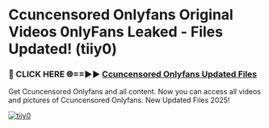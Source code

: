 # Ccuncensored Onlyfans Original Videos 0nlyFans Leaked - Files Updated! (tiiy0)

<h3>🔴 CLICK HERE 🌐==►► <a href="https://tinyurl.com/ehrbuxhb" rel="nofollow">Ccuncensored Onlyfans Updated Files</a></h3>

Get Ccuncensored Onlyfans and all content. Now you can access all videos and pictures of Ccuncensored Onlyfans. New Updated Files 2025!

[![tiiy0](https://i.imgur.com/lVYEuWS.gif)](https://tinyurl.com/ehrbuxhb)
